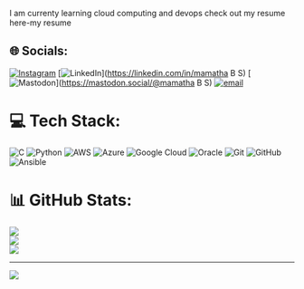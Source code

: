I am currenty learning cloud computing and devops
check out my resume here-my resume
## 🌐 Socials:
[![Instagram](https://img.shields.io/badge/Instagram-%23E4405F.svg?logo=Instagram&logoColor=white)](https://instagram.com/mamatha-savithri) [![LinkedIn](https://img.shields.io/badge/LinkedIn-%230077B5.svg?logo=linkedin&logoColor=white)](https://linkedin.com/in/mamatha B S) [![Mastodon](https://img.shields.io/badge/-MASTODON-%232B90D9?logo=mastodon&logoColor=white)](https://mastodon.social/@mamatha B S) [![email](https://img.shields.io/badge/Email-D14836?logo=gmail&logoColor=white)](mailto:mamatha5612gmail.com) 

# 💻 Tech Stack:
![C](https://img.shields.io/badge/c-%2300599C.svg?style=flat-square&logo=c&logoColor=white) ![Python](https://img.shields.io/badge/python-3670A0?style=flat-square&logo=python&logoColor=ffdd54) ![AWS](https://img.shields.io/badge/AWS-%23FF9900.svg?style=flat-square&logo=amazon-aws&logoColor=white) ![Azure](https://img.shields.io/badge/azure-%230072C6.svg?style=flat-square&logo=microsoftazure&logoColor=white) ![Google Cloud](https://img.shields.io/badge/GoogleCloud-%234285F4.svg?style=flat-square&logo=google-cloud&logoColor=white) ![Oracle](https://img.shields.io/badge/Oracle-F80000?style=flat-square&logo=oracle&logoColor=white) ![Git](https://img.shields.io/badge/git-%23F05033.svg?style=flat-square&logo=git&logoColor=white) ![GitHub](https://img.shields.io/badge/github-%23121011.svg?style=flat-square&logo=github&logoColor=white) ![Ansible](https://img.shields.io/badge/ansible-%231A1918.svg?style=flat-square&logo=ansible&logoColor=white)
# 📊 GitHub Stats:
![](https://github-readme-stats.vercel.app/api?username=mamatha-git&theme=vue-dark&hide_border=false&include_all_commits=false&count_private=false)<br/>
![](https://nirzak-streak-stats.vercel.app/?user=mamatha-git&theme=vue-dark&hide_border=false)<br/>
![](https://github-readme-stats.vercel.app/api/top-langs/?username=mamatha-git&theme=vue-dark&hide_border=false&include_all_commits=false&count_private=false&layout=compact)

---
[![](https://visitcount.itsvg.in/api?id=mamatha-git&icon=0&color=0)](https://visitcount.itsvg.in)

<!-- Proudly created with GPRM ( https://gprm.itsvg.in ) -->
